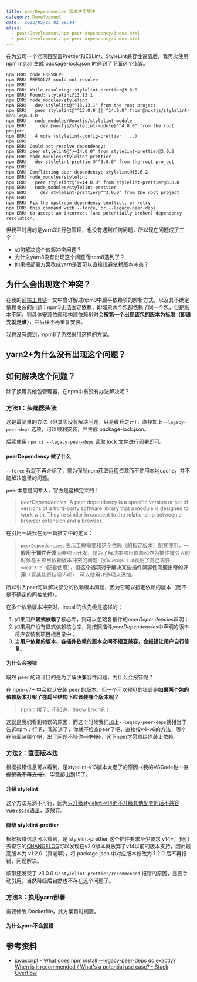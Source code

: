 ```yaml
---
title: peerDependencies 版本冲突解决
category: Development
date: '2023/05/25 02:09:44'
alias:
  - post/Development/npm-peer-dependency/index.html
  - post/development/npm-peer-dependency/index.html
---
```


在为公司一个老项目配置Prettier和ESLint、StyleLint兼容性设置后，我再次使用 npm install 生成 package-lock.json 时遇到了下面这个错误。

<!--more-->

```log
npm ERR! code ERESOLVE
npm ERR! ERESOLVE could not resolve
npm ERR!
npm ERR! While resolving: stylelint-prettier@3.0.0
npm ERR! Found: stylelint@13.13.1
npm ERR! node_modules/stylelint
npm ERR!   dev stylelint@"^13.13.1" from the root project
npm ERR!   peer stylelint@"^13.0.0 || ^14.0.0" from @nuxtjs/stylelint-module@4.1.0
npm ERR!   node_modules/@nuxtjs/stylelint-module
npm ERR!     dev @nuxtjs/stylelint-module@"^4.0.0" from the root project
npm ERR!   4 more (stylelint-config-prettier, ...)
npm ERR!
npm ERR! Could not resolve dependency:
npm ERR! peer stylelint@">=14.0.0" from stylelint-prettier@3.0.0
npm ERR! node_modules/stylelint-prettier
npm ERR!   dev stylelint-prettier@"^3.0.0" from the root project
npm ERR!
npm ERR! Conflicting peer dependency: stylelint@15.6.2
npm ERR! node_modules/stylelint
npm ERR!   peer stylelint@">=14.0.0" from stylelint-prettier@3.0.0
npm ERR!   node_modules/stylelint-prettier
npm ERR!     dev stylelint-prettier@"^3.0.0" from the root project
npm ERR!
npm ERR! Fix the upstream dependency conflict, or retry
npm ERR! this command with --force, or --legacy-peer-deps
npm ERR! to accept an incorrect (and potentially broken) dependency resolution.
```

但我平时用的是yarn3进行包管理，也没有遇到任何问题，所以现在问题成了三个：

- 如何解决这个依赖冲突问题？
- 为什么yarn3没有出现这个问题而npm8遇到了？
- 如果把部署方案改成yarn是否可以直接规避依赖版本冲突？

## 为什么会出现这个冲突？

在我的[前端工具链]()一文中曾详解过npm3中扁平依赖项的解析方式，以及其不确定依赖关系的问题：npm3无法固定依赖，即如果两个包都依赖了同一个包，但是版本不同，则具体安装依赖和构建依赖树时会**按第一个出现该包的版本为标准（即谁先就是谁）**，并后续不再重复安装。

我也没有想到，npm8了仍然采用这样的方案。

## yarn2+为什么没有出现这个问题？

## 如何解决这个问题？

除了换用其他包管理器，在npm中有没有办法解决呢？

### 方法1：头痛医头法

这是最简单的方法（但其实没有解决问题，只是缓兵之计），直接加上`--legacy-peer-deps` 选项，可以顺利安装，并生成 package-lock.json。

后续使用 `npm ci --legacy-peer-deps` 读取 lock 文件进行部署即可。

#### peerDependency 做了什么

`--force` 我就不再介绍了，意为强制npm获取远程资源而不使用本地cache，并不能解决这里的问题。

peer本意是同辈人，官方是这样定义的：

> _peerDependencies_: A peer dependency is a specific version or set of versions of a third-party software library that a module is designed to work with. They're similar in concept to the relationship between a browser extension and a browser.

在引用一段我在另一篇推文中的定义：

> `peerDependencies`: 表示工程需要和这个依赖（的指定版本）配套使用，**一般用于插件开发**而非项目开发，是为了解决本项目依赖和作为插件被引入的时候与主项目依赖版本冲突的问题（如`vuex@4.1.0`表明了自己需要`vue@^3.2.0`配套使用），但**这个选项对于解决某些插件兼容性问题出奇的好用**（算某些奇技淫巧吧），可以使用`-P`选项来添加。

所以引入peer可以解决部分的依赖版本问题，因为它可以指定依赖的版本（而不是不确定的间接依赖）。

在多个依赖版本冲突时，install的优先级是这样的：

1. 如果用户**显式依赖**了核心库，则可以忽略各插件的*peerDependencies*声明；
2. 如果用户没有显式依赖核心库，则按照插件*peerDependencies*中声明的版本将库安装到项目根目录中；
3. 当**用户依赖的版本、各插件依赖的版本之间不相互兼容，会报错让用户自行修复**。

#### 为什么会报错

既然 peer 的设计目的是为了解决兼容性问题，为什么会报错呢？

在 npm-v7+ 中会默认安装 peer 的版本，但一个可以预见的错误是**如果两个包的依赖版本打架了在扁平结构下应该装哪个版本呢？**

> npm：摆了，不知道，throw Error吧！

这就是我们看到错误的原因，而这个时候我们加上`--legacy-peer-deps`就相当于告诉npm：行吧，我知道了，你就不检查peer了吧，直接按v4-v6的方法，哪个在前面装哪个吧，出了问题不怪你~~（才怪）~~，这下npm才愿意给你装上依赖。

### 方法2：直面版本法

根据报错信息可以看到，是stylelint-v13版本太老了的原因~~（我的VSCode也一直提醒我不再支持）~~，毕竟都出到15了。

#### 升级 stylelint

这个方法亲测不可行，因为[只升级stylelint-v14而不升级其他配套的话不兼容vue+scss语法](https://blog.csdn.net/qq1014156094/article/details/122456439)，遂放弃。

#### 降级 stylelint-prettier

根据报错信息可以看到，是 stylelint-prettier 这个插件要求至少要求 v14+，我们去查它的[CHANGELOG](https://github.com/prettier/stylelint-prettier/blob/main/CHANGELOG.md)可以发现在v2.0版本就放弃了v14以前的版本支持，因此最高版本为 v1.2.0（真老啊），将 package.json 中对应版本修改为 1.2.0 后不再报错，问题解决。

顺带还发现了 v3.0.0 中 `stylelint-prettier/recommended` 报错的原因，是要手动引用，当然降级后自然也不存在这个问题了。

### 方法3：换用yarn部署

需要修改 Dockerfile，此方案暂时搁置。

#### 为什么yarn不会报错

## 参考资料

- [javascript - What does npm install --legacy-peer-deps do exactly? When is it recommended / What's a potential use case? - Stack Overflow](https://stackoverflow.com/questions/66239691/what-does-npm-install-legacy-peer-deps-do-exactly-when-is-it-recommended-wh)
